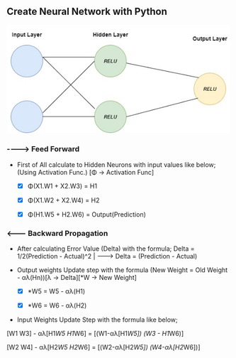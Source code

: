
## Create Neural Network with Python

![](https://github.com/mustgundogdu/Machine-Learning/blob/main/DeepLearning/media/nn%20.jpg)

### ----> Feed Forward
  - First of All calculate to Hidden Neurons with input values like below; (Using Activation Func.) [Φ -> Activation Func]
  
    - [x] Φ(X1.W1 + X2.W3) = H1  
                           
    - [x] Φ(X1.W2 + X2.W4) = H2  
    
    - [x] Φ(H1.W5 + H2.W6) = Output(Prediction)
    

### <--- Backward Propagation 
   - After calculating Error Value (Delta) with the formula;
     Delta = 1/2(Prediction - Actual)^2 | ---> Delta = (Prediction - Actual)
     
   - Output weights Update step with the formula (New Weight = Old Weight - αλ(Hn))[λ -> Delta][*W -> New Weight]
   
      - [x] *W5 = W5 - αλ(H1)
   
      - [x] *W6 = W6 - αλ(H2)
      
   - Input Weights Update Step with the formula like below;
   
   [W1 W3] - αλ[H1*W5 H1*W6] = [(W1-αλ[H1*W5]) (W3 - H1*W6)]
               
   [W2 W4] - αλ[H2*W5 H2*W6] = [(W2-αλ[H2*W5]) (W4-αλ[H2*W6])]
             
  
  
